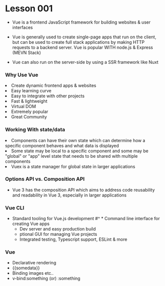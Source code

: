 # Lesson 001

- Vue is a frontend JavaScript framework for building websites & user interfaces

- Vue is generally used to create single-page apps that run on the client, but can be used to create full stack applications by making HTTP requests to a backend server. Vue is popular WITH node.js & Express (MEVN Stack)
- Vue can also run on the server-side by using a SSR framework like Nuxt

<h3> Why Use Vue</h3>

<li>Create dynamic frontend apps & websites</li>
<li>Easy learning curve</li>
<li>Easy to integrate with other projects</li>
<li>Fast & lightweight</li>
<li>Virtual DOM</li>
<li>Extremely popular </li>
<li>Great Community</li>

<h3>Working With state/data</h3>

<li>Components can have their own state which can determine how a specific component behaves and what data is displayed</li>
<li>Some state may be local to a specific component and some may be "global" or "app" level state that needs to be shared with multiple components </li>
<li>Vuex is a state manager for global state in larger applications</li>

### Options API vs. Composition API

- Vue 3 has the composition API which aims to address code reusability and readability in Vue 3, especially in larger applications

### Vue CLI
* Standard tooling for Vue.js development
 #^  * Command line interface for creating Vue apps
   * Dev server and easy production build
   * ptional GUI for managing Vue projects
   * Integrated testing, Typescript support, ESLint & more

### Vue

* Declarative rendering
 * {{somedata}}
* Binding images etc..
 * v-bind:something (or) :something